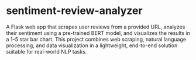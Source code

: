 # sentiment-review-analyzer
A Flask web app that scrapes user reviews from a provided URL, analyzes their sentiment using a pre-trained BERT model, and visualizes the results in a 1–5 star bar chart. This project combines web scraping, natural language processing, and data visualization in a lightweight, end-to-end solution suitable for real-world NLP tasks.
